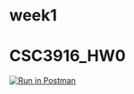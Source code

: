 # week1
# CSC3916_HW0
[![Run in Postman](https://run.pstmn.io/button.svg)](https://app.getpostman.com/run-collection/0299723b7552c404a87d#?env%5BHW0%5D=W3siZGVzY3JpcHRpb24iOnsiY29udGVudCI6IiIsInR5cGUiOiJ0ZXh0L3BsYWluIn0sInZhbHVlIjoiVHVyaW5nIiwia2V5IjoiYm9va190aXRsZSIsImVuYWJsZWQiOnRydWV9LHsidmFsdWUiOiJDOVdRYm00b3ZGb0MiLCJrZXkiOiJpZCIsImVuYWJsZWQiOnRydWV9XQ==)
